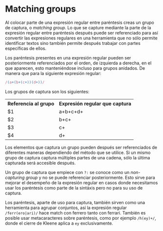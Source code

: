# Matching groups

Al colocar parte de una expresión regular entre paréntesis creas un grupo de captura, o *matching group*. Lo que se capture mediante la parte de la expresión regular entre paréntesis después puede ser referenciado para así convertir las expresiones regulares en una herramienta que no sólo permite identificar textos sino también permite después trabajar con partes específicas de ellos.

Los paréntesis presentes en una expresión regular pueden ser posteriormente referenciados por el orden, de izquierda a derecha, en el que aparecen, esto manteniéndose incluso para grupos anidados. De manera que para la siguiente expresión regular:

```javascript
/(a+(b+(c+))(d+))/
```

Los grupos de captura son los siguientes:

<table>
  <tr>
    <th>Referencia al grupo</th>
    <th>Expresión regular que captura</th>
  </tr>
  <tr>
    <td>$1</td>
    <td>a+b+c+d+</td>
  </tr>
  <tr>
    <td>$2</td>
    <td>b+c+</td>
  </tr>
  <tr>
    <td>$3</td>
    <td>c+</td>
  </tr>
  <tr>
    <td>$4</td>
    <td>d+</td>
  </tr>
</table>

Los elementos que captura un grupo pueden después ser referenciados de diferentes maneras dependiendo del método que se utilice. Si un mismo grupo de captura captura múltiples partes de una cadena, sólo la última capturada será accesible después.

Un grupo de captura que empiece con `?:` se conoce como un *non-capturing group* y no se puede referenciar posteriormente. Esto sirve para mejorar el desempeño de la expresión regular en casos donde necesitamos usar los paréntesis como parte de la sintáxis pero no para su uso de captura.

Los paréntesis, aparte de uso para captura, también sirven como una herramienta para agrupar conjuntos, así la expresión regular `/ferr(ero|ari)/` hace match con ferrero tanto con ferrari. También es posible usar metacaracteres sobre paréntesis, como por ejemplo `/h(ey)+/`, donde el cierre de Kleene aplica a `ey` exclusivamente.
